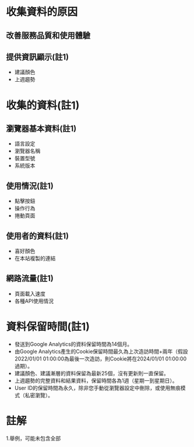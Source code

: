 # 收集資料的原因
## 改善服務品質和使用體驗
## 提供資訊顯示(註1)
* 建議顏色
* 上週趨勢
# 收集的資料(註1)
## 瀏覽器基本資料(註1)
* 語言設定
* 瀏覽器名稱
* 裝置型號
* 系統版本
## 使用情況(註1)
* 點擊按鈕
* 操作行為
* 捲動頁面
## 使用者的資料(註1)
* 喜好顏色
* 在本站複製的連結
## 網路流量(註1)
* 頁面載入速度
* 各種API使用情況
# 資料保留時間(註1)
* 發送到Google Analytics的資料保留時間為14個月。
* 由Google Analytics產生的Cookie保留時間最久為上次造訪時間+兩年（假設2022/01/01 01:00:00為最後一次造訪，則Cookie將在2024/01/01 01:00:00過期）。
* 建議顏色、建議漸層的資料保留為最新25個，沒有更新則一直保留。
* 上週趨勢的完整資料和結果資料，保留時間各為1週（星期一到星期日）。
* User ID的保留時間為永久，除非您手動從瀏覽器設定中刪除，或使用無痕模式（私密瀏覽）。
# 註解
1.舉例，可能未包含全部
